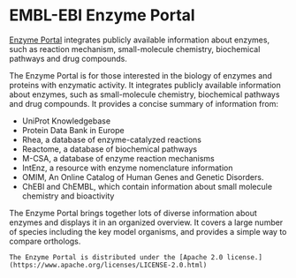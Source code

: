 # EMBL-EBI Enzyme Portal

[Enzyme Portal](http://www.ebi.ac.uk/enzymeportal/) integrates publicly available information about enzymes, such as reaction mechanism, small-molecule chemistry, biochemical pathways and drug compounds.

The Enzyme Portal is for those interested in the biology of enzymes and proteins with enzymatic activity. It integrates publicly available information about enzymes, such as small-molecule chemistry, biochemical pathways and drug compounds. It provides a concise summary of information from:

* UniProt Knowledgebase
* Protein Data Bank in Europe
* Rhea, a database of enzyme-catalyzed reactions
* Reactome, a database of biochemical pathways
* M-CSA, a database of enzyme reaction mechanisms
* IntEnz, a resource with enzyme nomenclature information
* OMIM, An Online Catalog of Human Genes and Genetic Disorders.
* ChEBI and ChEMBL, which contain information about small molecule chemistry and bioactivity

The Enzyme Portal brings together lots of diverse information about enzymes and displays it in an organized overview. It covers a large number of species including the key model organisms, and provides a simple way to compare orthologs.



`The Enzyme Portal is distributed under the [Apache 2.0 license.](https://www.apache.org/licenses/LICENSE-2.0.html)`